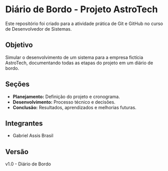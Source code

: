 # Diário de Bordo - Projeto AstroTech

Este repositório foi criado para a atividade prática de Git e GitHub no curso de Desenvolvedor de Sistemas.

## Objetivo

Simular o desenvolvimento de um sistema para a empresa fictícia AstroTech, documentando todas as etapas do projeto em um diário de bordo.

## Seções

-  **Planejamento:** Definição do projeto e cronograma.
-  **Desenvolvimento:** Processo técnico e decisões.
-  **Conclusão:** Resultados, aprendizados e melhorias futuras.

## Integrantes

-  Gabriel Assis Brasil

## Versão

v1.0 - Diário de Bordo
